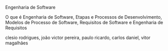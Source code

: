 Engenharia de Software 

O que é Engenharia de Software,
Etapas e Processos de Desenvolvimento,
Modelos de Processo de Software,
Requisitos de Software e Engenharia de Requisitos



clesio rodrigues, joão victor pereira, paulo ricardo, carlos daniel, vitor magalhães
